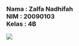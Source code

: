 <h3>
Nama : Zalfa Nadhifah <br>
NIM : 20090103 <br>
Kelas : 4B

</h3>

<img src="https://raw.https://github.com/zalfanadhifah01/p.web2"></img>
